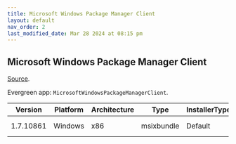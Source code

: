 ```yaml
---
title: Microsoft Windows Package Manager Client
layout: default
nav_order: 2
last_modified_date: Mar 28 2024 at 08:15 pm
---
```


## Microsoft Windows Package Manager Client

[Source](https://docs.microsoft.com/en-us/windows/package-manager/).

Evergreen app: `MicrosoftWindowsPackageManagerClient`.

| Version   | Platform | Architecture | Type       | InstallerType | Date       | Size      | URI                                                                                                                         |
| --------- | -------- | ------------ | ---------- | ------------- | ---------- | --------- | --------------------------------------------------------------------------------------------------------------------------- |
| 1.7.10861 | Windows  | x86          | msixbundle | Default       | 03/25/2024 | 258189720 | https://github.com/microsoft/winget-cli/releases/download/v1.7.10861/Microsoft.DesktopAppInstaller_8wekyb3d8bbwe.msixbundle |
